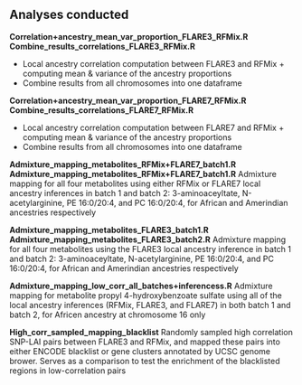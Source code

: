 ## Analyses conducted

**Correlation+ancestry_mean_var_proportion_FLARE3_RFMix.R**
**Combine_results_correlations_FLARE3_RFMix.R**
- Local ancestry correlation computation between FLARE3 and RFMix + computing mean & variance of the ancestry proportions
- Combine results from all chromosomes into one dataframe 

**Correlation+ancestry_mean_var_proportion_FLARE7_RFMix.R**
**Combine_results_correlations_FLARE7_RFMix.R**
- Local ancestry correlation computation between FLARE7 and RFMix + computing mean & variance of the ancestry proportions
- Combine results from all chromosomes into one dataframe

**Admixture_mapping_metabolites_RFMix+FLARE7_batch1.R** 
**Admixture_mapping_metabolites_RFMix+FLARE7_batch1.R** 
Admixture mapping for all four metabolites using either RFMix or FLARE7 local ancestry inferences
in batch 1 and batch 2: 3-aminoaceyltate, N-acetylarginine, PE 16:0/20:4, and PC 16:0/20:4, for African and Amerindian ancestries respectively

**Admixture_mapping_metabolites_FLARE3_batch1.R**
**Admixture_mapping_metabolites_FLARE3_batch2.R**
Admixture mapping for all four metabolites using the FLARE3 local ancestry inference 
in batch 1 and batch 2: 3-aminoaceyltate, N-acetylarginine, PE 16:0/20:4, and PC 16:0/20:4, for African and Amerindian ancestries respectively

**Admixture_mapping_low_corr_all_batches+inferencess.R**
Admixture mapping for metabolite propyl 4-hydroxybenzoate sulfate using all of the local ancestry inferences (RFMix, FLARE3, and FLARE7)
in both batch 1 and batch 2, for Africen ancestry at chromosome 16 only 

**High_corr_sampled_mapping_blacklist**
Randomly sampled high correlation SNP-LAI pairs between FLARE3 and RFMix, 
and mapped these pairs into either ENCODE blacklist or gene clusters annotated by UCSC genome brower.
Serves as a comparison to test the enrichment of the blacklisted regions in low-correlation pairs 


